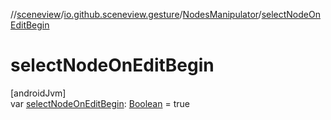 //[sceneview](../../../index.md)/[io.github.sceneview.gesture](../index.md)/[NodesManipulator](index.md)/[selectNodeOnEditBegin](select-node-on-edit-begin.md)

# selectNodeOnEditBegin

[androidJvm]\
var [selectNodeOnEditBegin](select-node-on-edit-begin.md): [Boolean](https://kotlinlang.org/api/latest/jvm/stdlib/kotlin/-boolean/index.html) = true
